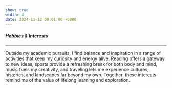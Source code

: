 ```yaml
---
show: true
width: 4
date: 2024-11-12 00:01:00 +0800
---
```


<div class="p-4">
    <h5><i class="fa-solid fa-earth-asia"></i> Hobbies & Interests</h5>
    <hr />
    <p>
        Outside my academic pursuits, I find balance and inspiration in a range of activities that keep my curiosity and energy alive. Reading offers a gateway to new ideas, sports provide a refreshing break for both body and mind, music fuels my creativity, and traveling lets me experience cultures, histories, and landscapes far beyond my own. Together, these interests remind me of the value of lifelong learning and exploration.
    </p>
</div>
